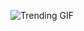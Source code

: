 ![Trending GIF](https://media2.giphy.com/media/v1.Y2lkPThiYjIxNzcyZjA1ZDlqc3phbjFhZWxxZDRjcXZrMm5wNjE0OTU1cmxiZ2E3dWpmNCZlcD12MV9naWZzX3NlYXJjaCZjdD1n/MT5UUV1d4CXE2A37Dg/giphy.gif)
